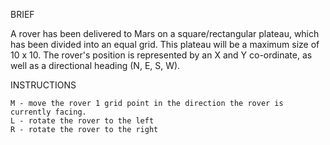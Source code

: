 BRIEF

A rover has been delivered to Mars on a square/rectangular plateau, which has been divided into an equal grid. This plateau will be a maximum size of 10 x 10. The rover's position is represented by an X and Y co-ordinate, as well as a directional heading (N, E, S, W).

INSTRUCTIONS


    M - move the rover 1 grid point in the direction the rover is currently facing.
    L - rotate the rover to the left
    R - rotate the rover to the right

